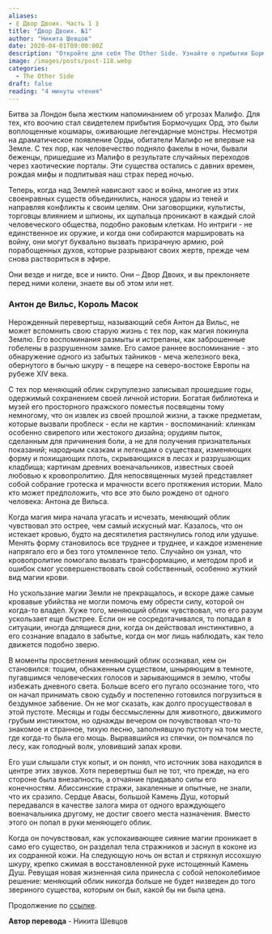 ```yaml
---
aliases: 
- ⟪ Двор Двоих. Часть 1 ⟫
title: "Двор Двоих. №1"
author: "Никита Шевцов"
date: 2020-04-01T09:00:00Z
description: "Откройте для себя The Other Side. Узнайте о прибытии Бормочущих Орд и древних существ, преследующих человечество с незапамятных времен. Следите за планами и интригами темного Двора Двоих и их способностью призывать призрачную армию по своему желанию. Остерегайтесь, ибо они повсюду и нигде, и вы, возможно, уже стоите перед ними на коленях, даже не осознавая этого."
image: /images/posts/post-118.webp
categories:
  - The Other Side
draft: false
reading: "4 минуты чтения"
---
```


Битва за Лондон была жестким напоминанием об угрозах Малифо. Для тех, кто воочию стал свидетелем прибытия Бормочущих Орд, это были воплощенные кошмары, оживающие легендарные монстры. Несмотря на драматическое появление Орды, обитатели Малифо не впервые на Земле. С тех пор, как человечество подняло факелы в ночи, бывали беженцы, пришедшие из Малифо в результате случайных переходов через хаотические порталы. Эти существа остались с давних времен, рождая мифы и подпитывая наш страх перед ночью.

Теперь, когда над Землей нависают хаос и война, многие из этих своенравных существ объединились, нанося удары из теней и направляя конфликты к своим целям. Они заговорщики, культисты, торговцы влиянием и шпионы, их щупальца проникают в каждый слой человеческого общества, подобно раковым клеткам. Но интриги - не единственное их оружие, и когда они собираются маршировать на войну, они могут буквально вызвать призрачную армию, рой порабощенных духов, которые разрывают своих жертв, прежде чем снова раствориться в эфире.

Они везде и нигде, все и никто. Они – Двор Двоих, и вы преклоняете перед ними колени, знаете вы об этом или нет.

### Антон де Вильс, Король Масок

Нерожденный перевертыш, называющий себя Антон да Вильс, не может вспомнить свою старую жизнь с тех пор, как магия покинула Землю. Его воспоминания размыты и истрепаны, как заброшенные гобелены в разрушенном замке. Его самое раннее воспоминание - это обнаружение одного из забытых тайников - меча железного века, обернутого в бычью шкуру - в пещере на северо-востоке Европы на рубеже XIV века.

С тех пор меняющий облик скрупулезно записывал прошедшие годы, одержимый сохранением своей личной истории. Богатая библиотека и музей его просторного пражского поместья посвящены тому немногому, что он извлек из своей прошлой жизни, а также предметам, которые вызвали проблеск - если не картин - воспоминаний: клинкам особенно свирепого или жестокого дизайна; орудиям пыток, сделанным для причинения боли, а не для получения признательных показаний; народным сказкам и легендам о существах, изменяющих форму и похищающих плоть, скрывающихся в лесах и разрушающих кладбища; картинам древних военачальников, известных своей любовью к кровопролитию. Для непосвященных музей представляет собой собрание гротеска и мрачности всего протяжения истории. Мало кто может предположить, что все это было рождено от одного человека: Антона де Вильса.

Когда магия мира начала угасать и исчезать, меняющий облик чувствовал это острее, чем самый искусный маг. Казалось, что он истекает кровью, будто на десятилетия растянулись голод или удушье. Менять форму становилось все труднее и труднее, и каждое изменение напрягало его и без того утомленное тело. Случайно он узнал, что кровопролитие помогало вызвать трансформацию, и методом проб и ошибок смог усовершенствовать свой собственный, особенно жуткий вид магии крови.

Но ускользание магии Земли не прекращалось, и вскоре даже самые кровавые убийства не могли помочь ему обрести силу, которой он когда-то владел. Хуже того, меняющий облик чувствовал, что его разум ускользает еще быстрее. Если он не сосредотачивался, то попадал в ситуации, иногда длящиеся дни, когда он действовал инстинктивно, а его сознание впадало в забытье, когда он мог лишь наблюдать, как тело движется подобно зверю.

В моменты просветления меняющий облик осознавал, кем он становился: тощим, обнаженным существом, шныряющим в темноте, пугавшимся человеческих голосов и зарывающимся в землю, чтобы избежать дневного света. Больше всего его пугало осознание того, что он начал принимать свою судьбу и постепенно готовился погрузиться в бездумное забвение. Он не мог сказать, как долго просуществовал в этой пустоте. Месяцы и годы бессмысленны для животного, движимого грубым инстинктом, но однажды вечером он почувствовал что-то знакомое и странное, тихую песню, заполнявшую пустоту на том месте, где когда-то была его мощь. Вырвавшийся из спячки, он помчался по лесу, как голодный волк, уловивший запах крови.

Его уши слышали стук копыт, и он понял, что источник зова находился в центре этих звуков. Хотя перевертыш был не тот, что прежде, на его стороне была внезапность, а отчаяние придавало силы его конечностям. Абиссинские стражи, закаленные и опытные, не знали, что их сразило. Сердце Авасы, большой Камень Душ, который передавался в качестве залога мира от одного враждующего военачальника другому, не достиг своего места назначения. Вместо этого он попал в руки меняющего облик.

Когда он почувствовал, как успокаивающее сияние магии проникает в само его существо, он разделал тела стражников и заснул в коконе из их содранной кожи. На следующую ночь он встал и стряхнул иссохшую шкуру, крепко сжимая в восстановленной руке истощенный Камень Душ. Ревущая новая жизненная сила принесла с собой непоколебимое решение: меняющий облик никогда больше не будет низведен до того звериного существа, которым он был, какой бы ни была цена.


Продолжение по [ссылке](http://malifaux.vercel.app/posts/post-119).


**Автор перевода** - Никита Шевцов

